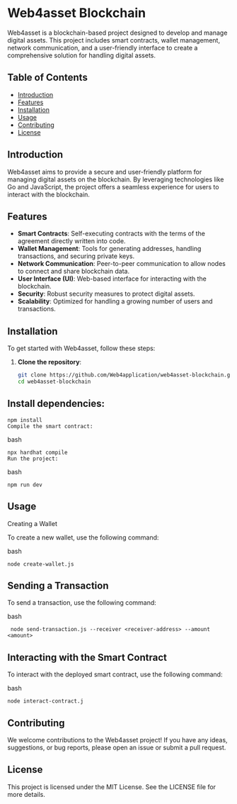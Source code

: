 # Web4asset Blockchain

Web4asset is a blockchain-based project designed to develop and manage digital assets. This project includes smart contracts, wallet management, network communication, and a user-friendly interface to create a comprehensive solution for handling digital assets.

## Table of Contents

- [Introduction](#introduction)
- [Features](#features)
- [Installation](#installation)
- [Usage](#usage)
- [Contributing](#contributing)
- [License](#license)

## Introduction

Web4asset aims to provide a secure and user-friendly platform for managing digital assets on the blockchain. By leveraging technologies like Go and JavaScript, the project offers a seamless experience for users to interact with the blockchain.

## Features

- **Smart Contracts**: Self-executing contracts with the terms of the agreement directly written into code.
- **Wallet Management**: Tools for generating addresses, handling transactions, and securing private keys.
- **Network Communication**: Peer-to-peer communication to allow nodes to connect and share blockchain data.
- **User Interface (UI)**: Web-based interface for interacting with the blockchain.
- **Security**: Robust security measures to protect digital assets.
- **Scalability**: Optimized for handling a growing number of users and transactions.

## Installation

To get started with Web4asset, follow these steps:

1. **Clone the repository**:
   ```bash
   git clone https://github.com/Web4application/web4asset-blockchain.git
   cd web4asset-blockchain

 ## Install dependencies:

    npm install
    Compile the smart contract:

bash 

    npx hardhat compile
    Run the project:

bash

    npm run dev

## Usage

Creating a Wallet

To create a new wallet, use the following command:

bash

    node create-wallet.js
    
## Sending a Transaction

To send a transaction, use the following command:

bash

     node send-transaction.js --receiver <receiver-address> --amount <amount>
     
## Interacting with the Smart Contract
To interact with the deployed smart contract, use the following command:

bash

    node interact-contract.j
    
## Contributing
We welcome contributions to the Web4asset project! If you have any ideas, suggestions, or bug reports, please open an issue or submit a pull request.

## License
This project is licensed under the MIT License. See the LICENSE file for more details.
